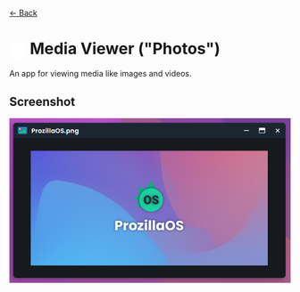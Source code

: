 [← Back](../README.md)

# <img src="../../../../public/assets/apps/icons/media-viewer.svg" width="30" height="30" style="vertical-align: middle; background: none;"/> Media Viewer ("Photos")

An app for viewing media like images and videos.

## Screenshot

![Media Viewer window showing ProzillaOS.png](screenshot.png)